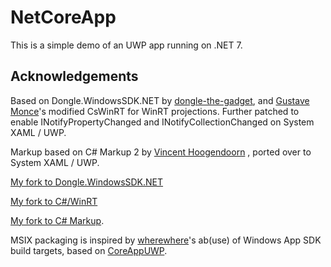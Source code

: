 # NetCoreApp

This is a simple demo of an UWP app running on .NET 7.


## Acknowledgements

Based on Dongle.WindowsSDK.NET by [dongle-the-gadget](https://github.com/dongle-the-gadget), and [Gustave Monce](https://github.com/gus33000)'s modified CsWinRT for WinRT projections. Further patched to enable INotifyPropertyChanged and INotifyCollectionChanged on System XAML / UWP. 

Markup based on C# Markup 2 by [Vincent Hoogendoorn](https://github.com/VincentH-Net) , ported over to System XAML / UWP. 

[My fork to Dongle.WindowsSDK.NET](https://github.com/driver1998/CsWinRTProjectionForWindows)

[My fork to C#/WinRT](https://github.com/driver1998/CsWinRT/tree/wux_notifychanged)

[My fork to C# Markup](https://github.com/driver1998/CSharpForMarkup/tree/master/src/CSharpMarkup.SystemXaml).

MSIX packaging is inspired by [wherewhere](https://github.com/wherewhere)'s ab(use) of Windows App SDK build targets, based on [CoreAppUWP](https://github.com/wherewhere/CoreAppUWP).
